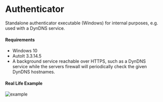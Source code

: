 # Authenticator
Standalone authenticator executable (Windows) for internal purposes, e.g. used with a DynDNS service.

#### Requirements

- Windows 10
- AutoIt 3.3.14.5
- A background service reachable over HTTPS, such as a DynDNS service while the servers firewall will periodically check the given DynDNS hostnames.

#### Real Life Example

![example](https://user-images.githubusercontent.com/40885610/130969447-05a6de95-a9c4-4faa-978c-427136cfde0c.png)
